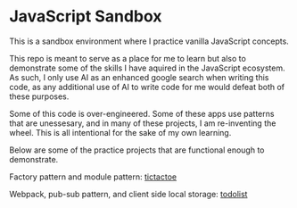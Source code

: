 # JavaScript Sandbox

This is a sandbox environment where I practice vanilla JavaScript concepts.

This repo is meant to serve as a place for me to learn but also to demonstrate
some of the skills I have aquired in the JavaScript ecosystem. As such, I only use AI
as an enhanced google search when writing this code, as any additional use of AI to
write code for me would defeat both of these purposes.

Some of this code is over-engineered. Some of these apps use patterns that are 
unessesary, and in many of these projects, I am re-inventing the wheel. This is
all intentional for the sake of my own learning.

Below are some of the practice projects that are functional enough to demonstrate.

Factory pattern and module pattern:
[tictactoe](https://tanner-denti.github.io/javascript-sandbox/factory-module-patterns/)

Webpack, pub-sub pattern, and client side local storage:
[todolist](https://tanner-denti.github.io/javascript-sandbox/)

